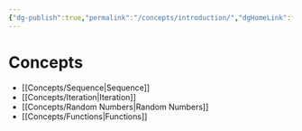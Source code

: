 ```yaml
---
{"dg-publish":true,"permalink":"/concepts/introduction/","dgHomeLink":false}
---
```


# Concepts
* [[Concepts/Sequence|Sequence]]
* [[Concepts/Iteration|Iteration]]
* [[Concepts/Random Numbers|Random Numbers]]
* [[Concepts/Functions|Functions]]